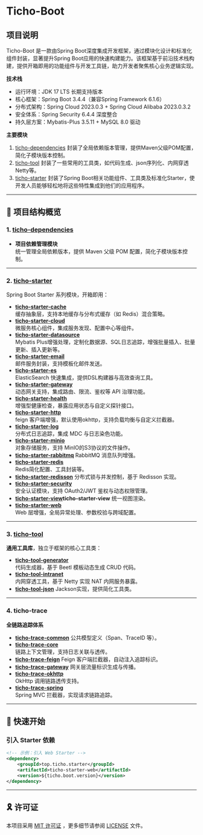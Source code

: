 # Ticho-Boot

## 项目说明

Ticho-Boot 是一款由Spring Boot深度集成开发框架，通过模块化设计和标准化组件封装，显著提升Spring
Boot应用的快速构建能力。该框架基于前沿技术栈构建，提供开箱即用的功能组件与开发工具链，助力开发者聚焦核心业务逻辑实现。

**技术栈**

* 运行环境：JDK 17 LTS 长期支持版本
* 核心框架：Spring Boot 3.4.4（兼容Spring Framework 6.1.6）
* 分布式架构：Spring Cloud 2023.0.3 + Spring Cloud Alibaba 2023.0.3.2
* 安全体系：Spring Security 6.4.4 深度整合
* 持久层方案：Mybatis-Plus 3.5.11 + MySQL 8.0 驱动

**主要模块**

1. [ticho-dependencies](ticho-dependencies) 封装了全局依赖版本管理，提供Maven父级POM配置，简化子模块版本控制。
2. [ticho-tool](ticho-tool) 封装了一些常用的工具类，如代码生成、json序列化、内网穿透Netty等。
3. [ticho-starter](ticho-starter) 封装了Spring Boot相关功能组件、工具类及标准化Starter，使开发人员能够轻松地将这些特性集成到他们的应用程序。

---

## 📂 项目结构概览

### 1. **[ticho-dependencies](ticho-dependencies)**

- **项目依赖管理模块**  
  统一管理全局依赖版本，提供 Maven 父级 POM 配置，简化子模块版本控制。

---

### 2. **[ticho-starter](ticho-starter)**

Spring Boot Starter 系列模块，开箱即用：

- **[ticho-starter-cache](ticho-starter/ticho-starter-cache)**  
  缓存抽象层，支持本地缓存与分布式缓存（如 Redis）混合策略。
- **[ticho-starter-cloud](ticho-starter/ticho-starter-cloud)**  
  微服务核心组件，集成服务发现、配置中心等组件。
- **[ticho-starter-datasource](ticho-starter/ticho-starter-datasource)**  
  Mybatis Plus增强处理，定制化数据源、SQL日志追踪，增强批量插入、批量更新、插入更新等。
- **[ticho-starter-email](ticho-starter/ticho-starter-email)**  
  邮件服务封装，支持模板化邮件发送。
- **[ticho-starter-es](ticho-starter/ticho-starter-es)**  
  ElasticSearch 快速集成，提供DSL构建器与高效查询工具。
- **[ticho-starter-gateway](ticho-starter/ticho-starter-gateway)**  
  动态网关支持，集成路由、限流、鉴权等 API 治理功能。
- **[ticho-starter-health](ticho-starter/ticho-starter-health)**  
  增强型健康检查，暴露应用状态与自定义探针接口。
- **[ticho-starter-http](ticho-starter/ticho-starter-http)**  
  feign 客户端增强，默认使用okhttp，支持负载均衡与自定义拦截器。
- **[ticho-starter-log](ticho-starter/ticho-starter-log)**  
  分布式日志追踪，集成 MDC 与日志染色功能。
- **[ticho-starter-minio](ticho-starter/ticho-starter-minio)**  
  对象存储服务，支持 MinIO的S3协议的文件操作。
- **[ticho-starter-rabbitmq](ticho-starter/ticho-starter-rabbitmq)**
  RabbitMQ 消息队列增强。
- **[ticho-starter-redis](ticho-starter/ticho-starter-redis)**  
  Redis简化配置、工具封装等。
- **[ticho-starter-redisson](ticho-starter/ticho-starter-redisson)**
  分布式锁与并发控制，基于 Redisson 实现。
- **[ticho-starter-security](ticho-starter/ticho-starter-security)**  
  安全认证模块，支持 OAuth2/JWT 鉴权与动态权限管理。
- **[ticho-starter-view](ticho-starter/ticho-starter-view)ticho-starter-view**
  统一视图渲染。
- **[ticho-starter-web](ticho-starter/ticho-starter-web)**  
  Web 层增强，全局异常处理、参数校验与跨域配置。

---

### 3. **[ticho-tool](ticho-tool)**

**通用工具库**，独立于框架的核心工具类：

- **[ticho-tool-generator](ticho-tool/ticho-tool-generator)**  
  代码生成器，基于 Beetl 模板动态生成 CRUD 代码。
- **[ticho-tool-intranet](ticho-tool/ticho-tool-intranet)**  
  内网穿透工具，基于 Netty 实现 NAT 内网服务暴露。
- **[ticho-tool-json](ticho-tool/ticho-tool-json)**
  Jackson实现，提供简化工具类。

---

### 4. **ticho-trace**

**全链路追踪体系**

- **[ticho-trace-common](ticho-trace/ticho-trace-common)**
  公共模型定义（Span、TraceID 等）。
- **[ticho-trace-core](ticho-trace/ticho-trace-core)**    
  链路上下文管理，支持日志关联与透传。
- **[ticho-trace-feign](ticho-trace/ticho-trace-feign)**
  Feign 客户端拦截器，自动注入追踪标识。
- **[ticho-trace-gateway](ticho-trace/ticho-trace-gateway)**
  网关层流量标识生成与传播。
- **[ticho-trace-okhttp](ticho-trace/ticho-trace-okhttp)**   
  OkHttp 调用链路透传支持。
- **[ticho-trace-spring](ticho-trace/ticho-trace-spring)**   
  Spring MVC 拦截器，实现请求链路追踪。

---

## 🚀 快速开始

### 引入 Starter 依赖

```xml
<!-- 示例：引入 Web Starter -->
<dependency>
    <groupId>top.ticho.starter</groupId>
    <artifactId>ticho-starter-web</artifactId>
    <version>${ticho.boot.version}</version>
</dependency>
```

---

## 🎗 许可证

本项目采用 [MIT 许可证](https://choosealicense.com/licenses/mit/)
，更多细节请参阅 [LICENSE](https://github.com/zhajianjun/ticho-boot/blob/main/LICENSE) 文件。